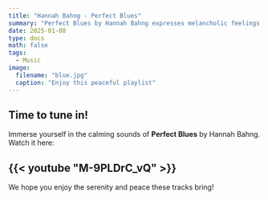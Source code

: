 ```yaml
---
title: "Hannah Bahng - Perfect Blues"
summary: "Perfect Blues by Hannah Bahng expresses melancholic feelings about a disappointing, doubtful relationship."
date: 2025-01-08
type: docs
math: false
tags:
  - Music
image:
  filename: "blue.jpg"
  caption: "Enjoy this peaceful playlist"
---
```


## Time to tune in!

Immerse yourself in the calming sounds of **Perfect Blues** by Hannah Bahng. Watch it here:

## {{< youtube "M-9PLDrC_vQ" >}}

We hope you enjoy the serenity and peace these tracks bring!
